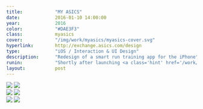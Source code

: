 ```yaml
---
title:            "MY ASICS"
date:             2016-01-10 14:00:00
year:             2016
color:            "#DAE3F3"
class:            myasics
cover:            "/img/work/myasics/myasics-cover.svg"
hyperlink:        http://exchange.asics.com/design
type:             "iOS / Interaction & UI Design"
description:      "Redesign of a smart run training app for the iPhone"
runin:            "Shortly after launching <a class='hint' href='/work/exchange.html'>Exchange</a>, Asics' first social community platform, I worked on redesigning the MYASICS iOS app.<br/><br/>With this new design, the goal was to deliver a more social experience to the MY ASICS runners' training program. In addition to all the customised coaching features, we added community tips and more in-depth personal profile options tapping into the <strong>Exchange</strong> API.<br/><br/>Screenshots below are approved high fidelity mock-ups. This design project went to completion but was never implemented and launched on the market due to <a class='hint' href='https://www.theverge.com/2016/2/12/10977664/asics-runkeeper-acquisition'>Asics acquiring Runkeeper</a>."
layout:           post
---
```


<div class="post-content-grid">
  <div class="post-content-column column-3 offset-2">
    <img class="post-content-screen iphone lazyload" src="{{ site.baseurl }}/img/work/myasics/myasics-activity.png" />
    <img class="post-content-screen iphone lazyload" src="{{ site.baseurl }}/img/work/myasics/myasics-run-details-2.png" />
  </div>
  <div class="post-content-column column-3 offset-1">
    <img class="post-content-screen iphone lazyload" src="{{ site.baseurl }}/img/work/myasics/myasics-run-details-2.png" />
    <img class="post-content-screen iphone lazyload" src="{{ site.baseurl }}/img/work/myasics/myasics-profile.png" />
  </div>
  <div class="post-content-column column-3">
    <img class="post-content-screen iphone lazyload radius-mya" src="{{ site.baseurl }}/img/work/myasics/myasics-answer.png" />
    <img class="post-content-screen iphone lazyload" src="{{ site.baseurl }}/img/work/myasics/myasics-plan.png" />
  </div>
</div>

